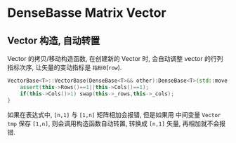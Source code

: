 # DenseBasse Matrix Vector

## Vector 构造, 自动转置

Vector 的拷贝/移动构造函数,
在创建新的 Vector 时, 会自动调整 vector 的行列指标次序,
让矢量的变动指标是 `指标0`(`row`).

```cpp
VectorBase<T>::VectorBase(DenseBase<T>&& other):DenseBase<T>(std::move(other)){
    assert(this->Rows()==1||this->Cols()==1);
    if(this->Cols()>1) swap(this->_rows,this->_cols);
}
```

如果在表达式中, `[n,1]` 与 `[1,n]` 矩阵相加会报错,
但是如果用 中间变量 `Vector tmp` 保存 `[1,n]`,
则会调用构造函数自动转置, 转换成 `[n,1]` 矢量, 再相加就不会报错.
